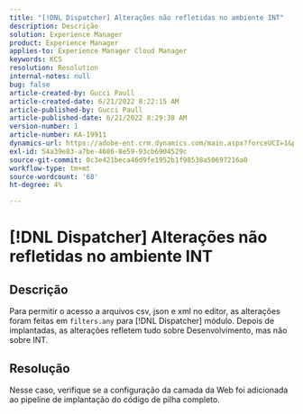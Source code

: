 ```yaml
---
title: "[!DNL Dispatcher] Alterações não refletidas no ambiente INT"
description: Descrição
solution: Experience Manager
product: Experience Manager
applies-to: Experience Manager Cloud Manager
keywords: KCS
resolution: Resolution
internal-notes: null
bug: false
article-created-by: Gucci Paull
article-created-date: 6/21/2022 8:22:15 AM
article-published-by: Gucci Paull
article-published-date: 6/21/2022 8:29:38 AM
version-number: 1
article-number: KA-19911
dynamics-url: https://adobe-ent.crm.dynamics.com/main.aspx?forceUCI=1&pagetype=entityrecord&etn=knowledgearticle&id=0a385a3e-3bf1-ec11-bb3d-6045bd015716
exl-id: 54a39e83-a7be-4686-8e59-93cb6904529c
source-git-commit: 0c3e421beca46d9fe1952b1f98538a50697216a0
workflow-type: tm+mt
source-wordcount: '68'
ht-degree: 4%

---
```


# [!DNL Dispatcher] Alterações não refletidas no ambiente INT

## Descrição

Para permitir o acesso a arquivos csv, json e xml no editor, as alterações foram feitas em `filters.any` para [!DNL Dispatcher] módulo. Depois de implantadas, as alterações refletem tudo sobre Desenvolvimento, mas não sobre INT.

## Resolução

Nesse caso, verifique se a configuração da camada da Web foi adicionada ao pipeline de implantação do código de pilha completo.
